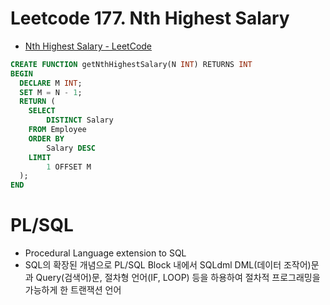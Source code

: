 # Leetcode 177. Nth Highest Salary



* [Nth Highest Salary - LeetCode](https://leetcode.com/problems/nth-highest-salary/)

```SQL 
CREATE FUNCTION getNthHighestSalary(N INT) RETURNS INT
BEGIN
  DECLARE M INT;
  SET M = N - 1;
  RETURN (
    SELECT 
        DISTINCT Salary 
    FROM Employee
    ORDER BY 
        Salary DESC
    LIMIT 
        1 OFFSET M
  );
END
```



# PL/SQL 

- Procedural Language extension to SQL
- SQL의 확장된 개념으로 PL/SQL Block 내에서 SQLdml DML(데이터 조작어)문과 Query(검색어)문, 절차형 언어(IF, LOOP) 등을 하용하여 절차적 프로그래밍을 가능하게 한 트랜잭션 언어

